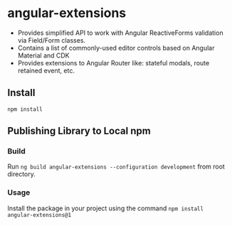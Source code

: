 # angular-extensions

* Provides simplified API to work with Angular ReactiveForms validation via Field/Form classes.
* Contains a list of commonly-used editor controls based on Angular Material and CDK
* Provides extensions to Angular Router like: stateful modals, route retained event, etc.

## Install

`npm install`

## Publishing Library to Local npm

### Build

Run `ng build angular-extensions --configuration development` from root directory.

### Usage

Install the package in your project using the command `npm install angular-extensions@1`
